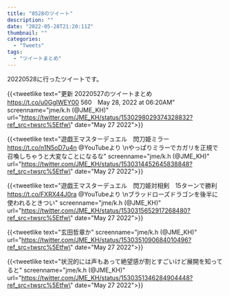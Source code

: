 ```yaml
---
title: "0528のツイート"
description: ""
date: "2022-05-28T21:20:11Z"
thumbnail: ""
categories:
  - "Tweets"
tags:
  - "ツイートまとめ"
---
```

20220528に行ったツイートです。
<!--more-->
{{<tweetlike text=\"更新 20220527のツイートまとめ https://t.co/u0GgIWEY00 560　May 28, 2022 at 06:20AM\" screenname=\"jme/k.h (@JME_KH)\" url=\"https://twitter.com/JME_KH/status/1530298029374328832?ref_src=twsrc%5Etfw\" date=\"May 27 2022\">}}

{{<tweetlike text=\"遊戯王マスターデュエル　閃刀姫ミラー https://t.co/n1N5oD7u4n @YouTubeより \nやっぱりミラーでカガリを正規で召喚しちゃうと大変なことになるな\" screenname=\"jme/k.h (@JME_KH)\" url=\"https://twitter.com/JME_KH/status/1530314452645838848?ref_src=twsrc%5Etfw\" date=\"May 27 2022\">}}

{{<tweetlike text=\"遊戯王マスターデュエル　閃刀姫対相剣　15ターンで勝利 https://t.co/FXRX44J0ra @YouTubeより \nブラッドローズドラゴンを後半に使われるときつい\" screenname=\"jme/k.h (@JME_KH)\" url=\"https://twitter.com/JME_KH/status/1530315652917268480?ref_src=twsrc%5Etfw\" date=\"May 27 2022\">}}

{{<tweetlike text=\"玄田哲章か\" screenname=\"jme/k.h (@JME_KH)\" url=\"https://twitter.com/JME_KH/status/1530351090684010496?ref_src=twsrc%5Etfw\" date=\"May 27 2022\">}}

{{<tweetlike text=\"状況的には声もあって絶望感が割とすごいけど展開を知ってると\" screenname=\"jme/k.h (@JME_KH)\" url=\"https://twitter.com/JME_KH/status/1530351346284904448?ref_src=twsrc%5Etfw\" date=\"May 27 2022\">}}

